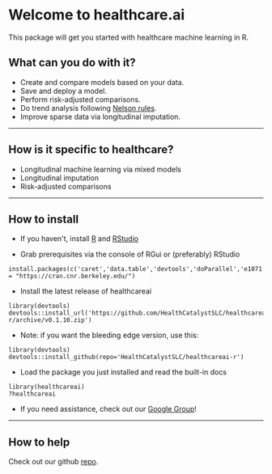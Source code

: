 # Welcome to healthcare.ai

This package will get you started with healthcare machine learning in R.

## What can you do with it?

* Create and compare models based on your data.
* Save and deploy a model.
* Perform risk-adjusted comparisons.
* Do trend analysis following [Nelson rules](https://en.wikipedia.org/wiki/Nelson_rules).
* Improve sparse data via longitudinal imputation.

------------------

## How is it specific to healthcare?

* Longitudinal machine learning via mixed models
* Longitudinal imputation
* Risk-adjusted comparisons

------------------

## How to install

* If you haven't, install [R](https://cran.cnr.berkeley.edu) and [RStudio](https://www.rstudio.com/products/rstudio/download)

* Grab prerequisites via the console of RGui or (preferably) RStudio
```{r}
install.packages(c('caret','data.table','devtools','doParallel','e1071','grpreg','lme4','lubridate','pROC','R6','ranger','ROCR','RODBC'),repos = "https://cran.cnr.berkeley.edu/")
```

* Install the latest release of healthcareai

```{r}
library(devtools)
devtools::install_url('https://github.com/HealthCatalystSLC/healthcareai-r/archive/v0.1.10.zip')
```

* Note: if you want the bleeding edge version, use this:

```{r}
library(devtools)
devtools::install_github(repo='HealthCatalystSLC/healthcareai-r')
```

* Load the package you just installed and read the built-in docs
```{r}
library(healthcareai)
?healthcareai
```

* If you need assistance, check out our [Google Group](https://groups.google.com/forum/#!forum/healthcareai-users)!

------------------

## How to help

Check out our github [repo](https://github.com/HealthCatalystSLC/healthcareai-r/blob/master/README.md).
